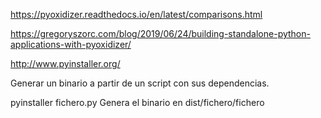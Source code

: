 https://pyoxidizer.readthedocs.io/en/latest/comparisons.html

https://gregoryszorc.com/blog/2019/06/24/building-standalone-python-applications-with-pyoxidizer/

http://www.pyinstaller.org/

Generar un binario a partir de un script con sus dependencias.

pyinstaller fichero.py
Genera el binario en dist/fichero/fichero
